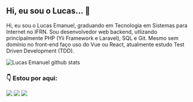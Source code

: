 ## Hi, eu sou o Lucas... :call_me_hand:

Hi, eu sou o Lucas Emanuel, graduando em Tecnologia em Sistemas para Internet no IFRN. Sou desenvolvedor web backend, utlizando principalmente PHP (Yii Framework e Laravel), SQL e Git. Mesmo sem domínio no front-end faço uso do Vue ou React, atualmente estudo Test Driven Development (TDD).

![Lucas Emanuel github stats](https://github-readme-stats.vercel.app/api?username=lucasemanuel&count_private=true&prefers=dark)

### :point_down: Estou por aqui:
[<img src="https://img.shields.io/badge/linkedin-%230077B5.svg?&style=for-the-badge&logo=linkedin&logoColor=white" />](https://www.linkedin.com/in/lucaseman/)
[<img src="https://img.shields.io/badge/instagram-%23E4405F.svg?&style=for-the-badge&logo=instagram&logoColor=white">](https://www.instagram.com/_lucaseman/) 
[<img src="https://img.shields.io/badge/stackoverflow-orange.svg?&style=for-the-badge&logo=stackoverflow&logoColor=white" />](https://pt.stackoverflow.com/users/140857/lucas-emanuel)

<!--
**lucasemanuel/lucasemanuel** is a ✨ _special_ ✨ repository because its `README.md` (this file) appears on your GitHub profile.

[<img src="https://img.shields.io/badge/medium-%2312100E.svg?&style=for-the-badge&logo=medium&logoColor=white" />](https://medium.com/@lucaseman)

Here are some ideas to get you started:

- 🔭 I’m currently working on ...
- 🌱 I’m currently learning ...
- 👯 I’m looking to collaborate on ...
- 🤔 I’m looking for help with ...
- 💬 Ask me about ...
- 📫 How to reach me: ...
- 😄 Pronouns: ...
- ⚡ Fun fact: ...
-->
  
